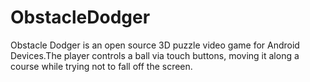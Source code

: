 # ObstacleDodger
Obstacle Dodger is an open source 3D puzzle video game for Android Devices.The player controls a ball via touch buttons, moving it along a course while trying not to fall off the screen.
